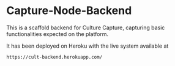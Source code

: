 # Capture-Node-Backend

This is a scaffold backend for Culture Capture, capturing basic functionalities expected on the platform.

It has been deployed on Heroku with the live system available at 

``
https://cult-backend.herokuapp.com/
``
